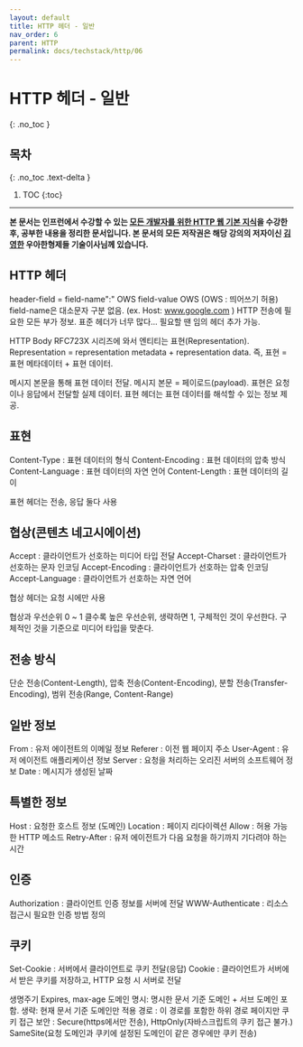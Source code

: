 ```yaml
---
layout: default
title: HTTP 헤더 - 일반
nav_order: 6
parent: HTTP
permalink: docs/techstack/http/06
---
```


# HTTP 헤더 - 일반
{: .no_toc }

## 목차
{: .no_toc .text-delta }

1. TOC
{:toc}

---

**본 문서는 인프런에서 수강할 수 있는 [모든 개발자를 위한 HTTP 웹 기본 지식](https://www.inflearn.com/course/http-웹-네트워크)을 수강한 후, 공부한 내용을 정리한 문서입니다. 본 문서의 모든 저작권은 해당 강의의 저자이신 [김영한](https://inflearn.com/users/@yh) 우아한형제들 기술이사님께 있습니다.**

## HTTP 헤더
header-field = field-name":" OWS field-value OWS (OWS : 띄어쓰기 허용)
field-name은 대소문자 구분 없음. (ex. Host: www.google.com )
HTTP 전송에 필요한 모든 부가 정보. 표준 헤더가 너무 많다... 필요할 땐 임의 헤더 추가 가능.

HTTP Body
RFC723X 시리즈에 와서 엔티티는 표현(Representation). Representation = representation metadata + representation data. 즉, 표현 = 표현 메타데이터 + 표현 데이터.

메시지 본문을 통해 표현 데이터 전달. 메시지 본문 = 페이로드(payload). 표현은 요청이나 응답에서 전달할 실제 데이터. 표현 헤더는 표현 데이터를 해석할 수 있는 정보 제공.

## 표현
Content-Type : 표현 데이터의 형식
Content-Encoding : 표현 데이터의 압축 방식
Content-Language : 표현 데이터의 자연 언어
Content-Length : 표현 데이터의 길이

표현 헤더는 전송, 응답 둘다 사용

## 협상(콘텐츠 네고시에이션)
Accept : 클라이언트가 선호하는 미디어 타입 전달
Accept-Charset : 클라이언트가 선호하는 문자 인코딩
Accept-Encoding : 클라이언트가 선호하는 압축 인코딩
Accept-Language : 클라이언트가 선호하는 자연 언어

협상 헤더는 요청 시에만 사용

협상과 우선순위
0 ~ 1 클수록 높은 우선순위, 생략하면 1, 구체적인 것이 우선한다. 구체적인 것을 기준으로 미디어 타입을 맞춘다.

## 전송 방식
단순 전송(Content-Length), 압축 전송(Content-Encoding), 분할 전송(Transfer-Encoding), 범위 전송(Range, Content-Range)

## 일반 정보
From : 유저 에이전트의 이메일 정보
Referer : 이전 웹 페이지 주소
User-Agent : 유저 에이전트 애플리케이션 정보
Server : 요청을 처리하는 오리진 서버의 소프트웨어 정보
Date : 메시지가 생성된 날짜

## 특별한 정보
Host : 요청한 호스트 정보 (도메인)
Location : 페이지 리다이렉션
Allow : 허용 가능한 HTTP 메소드
Retry-After : 유저 에이전트가 다음 요청을 하기까지 기다려야 하는 시간

## 인증
Authorization : 클라이언트 인증 정보를 서버에 전달
WWW-Authenticate : 리소스 접근시 필요한 인증 방법 정의

## 쿠키
Set-Cookie : 서버에서 클라이언트로 쿠키 전달(응답)
Cookie : 클라이언트가 서버에서 받은 쿠키를 저장하고, HTTP 요청 시 서버로 전달

생명주기 Expires, max-age
도메인 명시: 명시한 문서 기준 도메인 + 서브 도메인 포함. 생략: 현재 문서 기준 도메인만 적용
경로 : 이 경로를 포함한 하위 경로 페이지만 쿠키 접근
보안 : Secure(https에서만 전송), HttpOnly(자바스크립트의 쿠키 접근 불가.) SameSite(요청 도메인과 쿠키에 설정된 도메인이 같은 경우에만 쿠키 전송)